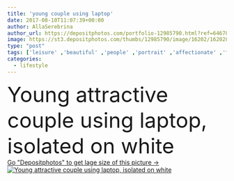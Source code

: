 ```yaml
---
title: 'young couple using laptop'
date: 2017-08-10T11:07:39+00:00
author: AllaSerebrina
author_url: https://depositphotos.com/portfolio-12985790.html?ref=64678756
image: https://st3.depositphotos.com/thumbs/12985790/image/16202/162028092/api_thumb_450.jpg?forcejpeg=true
type: "post"
tags: ['leisure' ,'beautiful' ,'people' ,'portrait' ,'affectionate' ,'friendship' ,'connection' ,'technology' ,'sit' ,'beard' ,'couple' ,'communication' ,'laptop' ,'notebook' ,'lifestyle' ,'together' ,'togetherness' ,'using' ,'floor' ,'attractive' ,'casual' ,'handsome' ,'closeness' ,'relationship' ,'boyfriend' ,'girlfriend' ,'Isolated On White' ,'copy space' ,'young adult' ,'Mid Adult' ,'Full Length' ,'Wireless Technology' ,'portable computer' ,'caucasian woman' ,'digital device' ,'Caucasian Man' ]
categories: 
  - lifestyle
---
```

<div aling="center">
            <font size="60"> Young attractive couple using laptop, isolated on white</font>   
</div>
<div>
    <a href='https://st3.depositphotos.com/thumbs/12985790/image/16202/162028092/api_thumb_450.jpg?forcejpeg=true?ref=64678756' target=_blank > Go "Depositphotos" to get lage size of this picture ->
        <img href='https://st3.depositphotos.com/thumbs/12985790/image/16202/162028092/api_thumb_450.jpg?forcejpeg=true?ref=64678756' src='https://st3.depositphotos.com/12985790/16202/i/950/depositphotos_162028092-stock-photo-young-couple-using-laptop.jpg?forcejpeg=true' alt='Young attractive couple using laptop, isolated on white' >
    </a>
</div>
